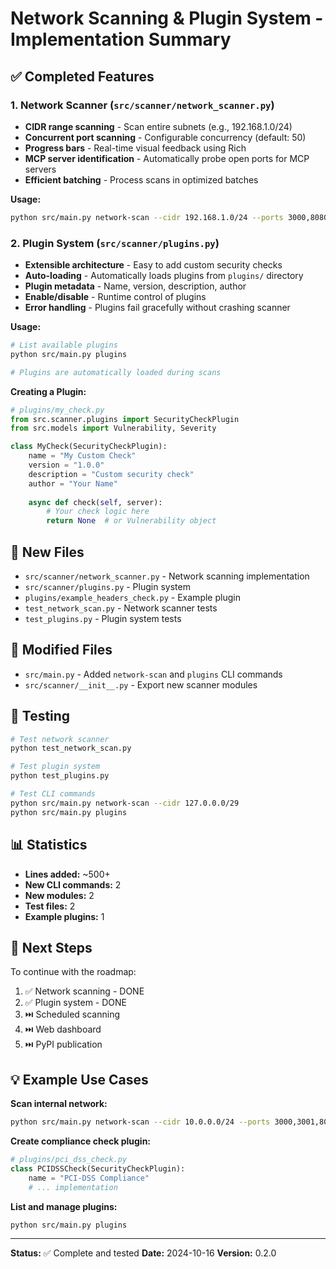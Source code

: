 # Network Scanning & Plugin System - Implementation Summary

## ✅ Completed Features

### 1. Network Scanner (`src/scanner/network_scanner.py`)
- **CIDR range scanning** - Scan entire subnets (e.g., 192.168.1.0/24)
- **Concurrent port scanning** - Configurable concurrency (default: 50)
- **Progress bars** - Real-time visual feedback using Rich
- **MCP server identification** - Automatically probe open ports for MCP servers
- **Efficient batching** - Process scans in optimized batches

**Usage:**
```bash
python src/main.py network-scan --cidr 192.168.1.0/24 --ports 3000,8080
```

### 2. Plugin System (`src/scanner/plugins.py`)
- **Extensible architecture** - Easy to add custom security checks
- **Auto-loading** - Automatically loads plugins from `plugins/` directory
- **Plugin metadata** - Name, version, description, author
- **Enable/disable** - Runtime control of plugins
- **Error handling** - Plugins fail gracefully without crashing scanner

**Usage:**
```bash
# List available plugins
python src/main.py plugins

# Plugins are automatically loaded during scans
```

**Creating a Plugin:**
```python
# plugins/my_check.py
from src.scanner.plugins import SecurityCheckPlugin
from src.models import Vulnerability, Severity

class MyCheck(SecurityCheckPlugin):
    name = "My Custom Check"
    version = "1.0.0"
    description = "Custom security check"
    author = "Your Name"
    
    async def check(self, server):
        # Your check logic here
        return None  # or Vulnerability object
```

## 📁 New Files

- `src/scanner/network_scanner.py` - Network scanning implementation
- `src/scanner/plugins.py` - Plugin system
- `plugins/example_headers_check.py` - Example plugin
- `test_network_scan.py` - Network scanner tests
- `test_plugins.py` - Plugin system tests

## 🔧 Modified Files

- `src/main.py` - Added `network-scan` and `plugins` CLI commands
- `src/scanner/__init__.py` - Export new scanner modules

## 🧪 Testing
```bash
# Test network scanner
python test_network_scan.py

# Test plugin system
python test_plugins.py

# Test CLI commands
python src/main.py network-scan --cidr 127.0.0.0/29
python src/main.py plugins
```

## 📊 Statistics

- **Lines added:** ~500+
- **New CLI commands:** 2
- **New modules:** 2
- **Test files:** 2
- **Example plugins:** 1

## 🚀 Next Steps

To continue with the roadmap:
1. ✅ Network scanning - DONE
2. ✅ Plugin system - DONE
3. ⏭️ Scheduled scanning
4. ⏭️ Web dashboard
5. ⏭️ PyPI publication

## 💡 Example Use Cases

**Scan internal network:**
```bash
python src/main.py network-scan --cidr 10.0.0.0/24 --ports 3000,3001,8000,8080
```

**Create compliance check plugin:**
```python
# plugins/pci_dss_check.py
class PCIDSSCheck(SecurityCheckPlugin):
    name = "PCI-DSS Compliance"
    # ... implementation
```

**List and manage plugins:**
```bash
python src/main.py plugins
```

---

**Status:** ✅ Complete and tested
**Date:** 2024-10-16
**Version:** 0.2.0
